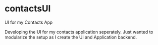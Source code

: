 # contactsUI
UI for my Contacts App

Developing the UI for my contacts application seperately. Just wanted to modularize the setup as I create the UI and Application backend. 
